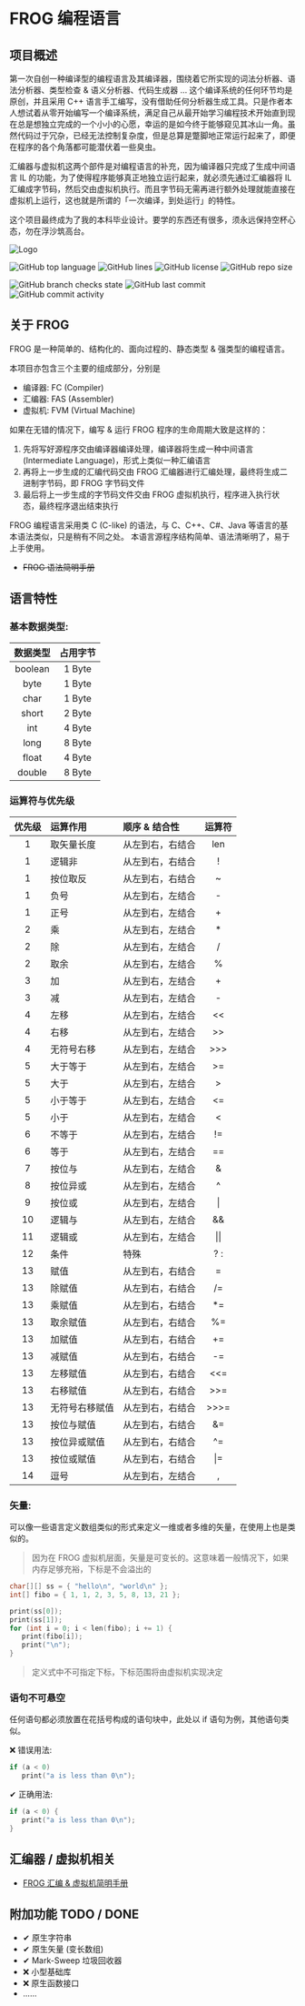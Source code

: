 # FROG 编程语言




## 项目概述
第一次自创一种编译型的编程语言及其编译器，围绕着它所实现的词法分析器、语法分析器、类型检查 & 语义分析器、代码生成器 ... 这个编译系统的任何环节均是原创，并且采用 C++ 语言手工编写，没有借助任何分析器生成工具。只是作者本人想试着从零开始编写一个编译系统，满足自己从最开始学习编程技术开始直到现在总是想独立完成的一个小小的心愿，幸运的是如今终于能够窥见其冰山一角。虽然代码过于冗杂，已经无法控制复杂度，但是总算是蹩脚地正常运行起来了，即便在程序的各个角落都可能潜伏着一些臭虫。

汇编器与虚拟机这两个部件是对编程语言的补充，因为编译器只完成了生成中间语言 IL 的功能，为了使得程序能够真正地独立运行起来，就必须先通过汇编器将 IL 汇编成字节码，然后交由虚拟机执行。而且字节码无需再进行额外处理就能直接在虚拟机上运行，这也就是所谓的「一次编译，到处运行」的特性。

这个项目最终成为了我的本科毕业设计。要学的东西还有很多，须永远保持空杯心态，勿在浮沙筑高台。

<!--[![Logo](https://i.loli.net/2021/04/22/TEozG6QHwLqZiP1.png)](https://github.com/AloneCafe/frog/)-->
![Logo](https://www.gnu.org/graphics/lgplv3-147x51.png)
<!--<span style="color:blue;">项目吉祥物：开心快乐的青蛙国王 FROG 桑，由 GIMP 手工绘制（渣绘轻喷）</span>-->

![GitHub top language](https://img.shields.io/github/languages/top/AloneCafe/frog?color=%2300ffff)
![GitHub lines](https://img.shields.io/tokei/lines/github/AloneCafe/frog?color=%233388bb)
![GitHub license](https://img.shields.io/github/license/AloneCafe/frog?color=%23ddcc88)
![GitHub repo size](https://img.shields.io/github/repo-size/AloneCafe/frog)

![GitHub branch checks state](https://img.shields.io/github/checks-status/AloneCafe/frog/master?color=%23bb1c00)
![GitHub last commit](https://img.shields.io/github/last-commit/AloneCafe/frog?color=%2322dd66)
![GitHub commit activity](https://img.shields.io/github/commit-activity/y/AloneCafe/frog?color=%23cd00dd)

## 关于 FROG
FROG 是一种简单的、结构化的、面向过程的、静态类型 & 强类型的编程语言。

本项目亦包含三个主要的组成部分，分别是
* 编译器: FC (Compiler)
* 汇编器: FAS (Assembler)
* 虚拟机: FVM (Virtual Machine)

如果在无错的情况下，编写 & 运行 FROG 程序的生命周期大致是这样的：
1. 先将写好源程序交由编译器编译处理，编译器将生成一种中间语言 (Intermediate Language)，形式上类似一种汇编语言
2. 再将上一步生成的汇编代码交由 FROG 汇编器进行汇编处理，最终将生成二进制字节码，即 FROG 字节码文件
3. 最后将上一步生成的字节码文件交由 FROG 虚拟机执行，程序进入执行状态，最终程序退出结束执行

FROG 编程语言采用类 C (C-like) 的语法，与 C、C++、C#、Java 等语言的基本语法类似，只是稍有不同之处。
本语言源程序结构简单、语法清晰明了，易于上手使用。
* ~~FROG 语法简明手册~~

## 语言特性
### 基本数据类型: 
  
  |数据类型|占用字节|
  |:---:|:---:|
  | boolean | 1 Byte |
  | byte | 1 Byte |
  | char | 1 Byte |
  | short | 2 Byte |
  | int | 4 Byte |
  | long | 8 Byte |
  | float | 4 Byte |
  | double | 8 Byte |

### 运算符与优先级
| 优先级 | 运算作用 | 顺序 & 结合性 | 运算符 |
|:---:|:---|:---|:---:|
| 1 | 取矢量长度 | 从左到右，右结合 | len |
| 1 | 逻辑非 | 从左到右，右结合 | ! |
| 1 | 按位取反 | 从左到右，右结合 | ~ |
| 1 | 负号 | 从左到右，左结合 | - |
| 1 | 正号 | 从左到右，左结合 | + |
| 2 | 乘 | 从左到右，左结合 | * |
| 2 | 除 | 从左到右，左结合 | / |
| 2 | 取余 | 从左到右，左结合 | % |
| 3 | 加 | 从左到右，左结合 | + |
| 3 | 减 | 从左到右，左结合 | - |
| 4 | 左移 | 从左到右，左结合 | << |
| 4 | 右移 | 从左到右，左结合 | >> |
| 4 | 无符号右移 | 从左到右，左结合 | >>> |
| 5 | 大于等于 | 从左到右，左结合 | >= |
| 5 | 大于 | 从左到右，左结合 | > |
| 5 | 小于等于 | 从左到右，左结合 | <= |
| 5 | 小于 | 从左到右，左结合 | < |
| 6 | 不等于 | 从左到右，左结合 | != |
| 6 | 等于 | 从左到右，左结合 | == |
| 7 | 按位与 | 从左到右，左结合 | & |
| 8 | 按位异或 | 从左到右，左结合 | ^ |
| 9 | 按位或 | 从左到右，左结合 | \| |
| 10 | 逻辑与 | 从左到右，左结合 | && |
| 11 | 逻辑或 | 从左到右，左结合 | \|\| |
| 12 | 条件 | 特殊 | ? : |
| 13 | 赋值 | 从左到右，右结合 | = |
| 13 | 除赋值 | 从左到右，右结合 | /= |
| 13 | 乘赋值 | 从左到右，右结合 | \*= |
| 13 | 取余赋值 | 从左到右，右结合 | %= |
| 13 | 加赋值 | 从左到右，右结合 | += |
| 13 | 减赋值 | 从左到右，右结合 | -= |
| 13 | 左移赋值 | 从左到右，右结合 | <<= |
| 13 | 右移赋值 | 从左到右，右结合 | \>\>= |
| 13 | 无符号右移赋值 | 从左到右，右结合 | \>\>\>= |
| 13 | 按位与赋值 | 从左到右，右结合 | &= |
| 13 | 按位异或赋值 | 从左到右，右结合 | ^= |
| 13 | 按位或赋值 | 从左到右，右结合 | \|= |
| 14 | 逗号 | 从左到右，左结合 | , |

### 矢量:
  可以像一些语言定义数组类似的形式来定义一维或者多维的矢量，在使用上也是类似的。
  > 因为在 FROG 虚拟机层面，矢量是可变长的。这意味着一般情况下，如果内存足够充裕，下标是不会溢出的
  ```c
  char[][] ss = { "hello\n", "world\n" };
  int[] fibo = { 1, 1, 2, 3, 5, 8, 13, 21 };

  print(ss[0]);
  print(ss[1]);
  for (int i = 0; i < len(fibo); i += 1) {
     print(fibo[i]);
     print("\n");
  }
  ```
  > 定义式中不可指定下标，下标范围将由虚拟机实现决定

### 语句不可悬空
  任何语句都必须放置在花括号构成的语句块中，此处以 if 语句为例，其他语句类似。

  ❌ 错误用法: 
  ```c
  if (a < 0)
     print("a is less than 0\n");
  ```

  ✔ 正确用法:
  ```c
  if (a < 0) {
     print("a is less than 0\n");
  }
  ```


## 汇编器 / 虚拟机相关
* [FROG 汇编 & 虚拟机简明手册](https://github.com/AloneCafe/frog/wiki/FROG-%E6%B1%87%E7%BC%96-&-%E8%99%9A%E6%8B%9F%E6%9C%BA%E7%AE%80%E6%98%8E%E6%89%8B%E5%86%8C)

## 附加功能 TODO / DONE
- ✔ 原生字符串
- ✔ 原生矢量 (变长数组)
- ✔ Mark-Sweep 垃圾回收器
- ❌ 小型基础库
- ❌ 原生函数接口
- ......
